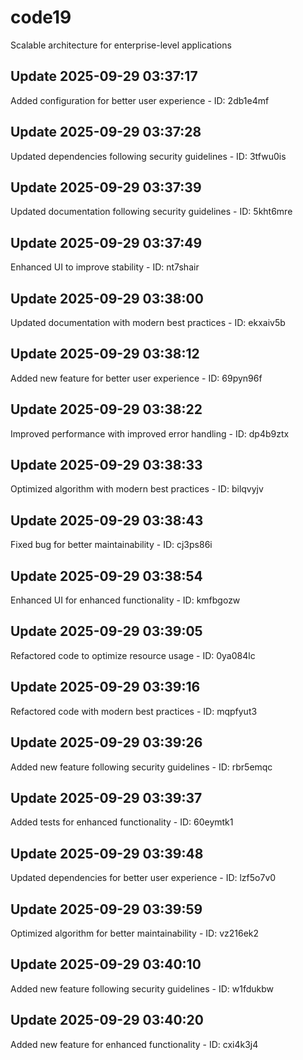 # code19
Scalable architecture for enterprise-level applications

## Update 2025-09-29 03:37:17
Added configuration for better user experience - ID: 2db1e4mf


## Update 2025-09-29 03:37:28
Updated dependencies following security guidelines - ID: 3tfwu0is


## Update 2025-09-29 03:37:39
Updated documentation following security guidelines - ID: 5kht6mre


## Update 2025-09-29 03:37:49
Enhanced UI to improve stability - ID: nt7shair


## Update 2025-09-29 03:38:00
Updated documentation with modern best practices - ID: ekxaiv5b


## Update 2025-09-29 03:38:12
Added new feature for better user experience - ID: 69pyn96f


## Update 2025-09-29 03:38:22
Improved performance with improved error handling - ID: dp4b9ztx


## Update 2025-09-29 03:38:33
Optimized algorithm with modern best practices - ID: bilqvyjv


## Update 2025-09-29 03:38:43
Fixed bug for better maintainability - ID: cj3ps86i


## Update 2025-09-29 03:38:54
Enhanced UI for enhanced functionality - ID: kmfbgozw


## Update 2025-09-29 03:39:05
Refactored code to optimize resource usage - ID: 0ya084lc


## Update 2025-09-29 03:39:16
Refactored code with modern best practices - ID: mqpfyut3


## Update 2025-09-29 03:39:26
Added new feature following security guidelines - ID: rbr5emqc


## Update 2025-09-29 03:39:37
Added tests for enhanced functionality - ID: 60eymtk1


## Update 2025-09-29 03:39:48
Updated dependencies for better user experience - ID: lzf5o7v0


## Update 2025-09-29 03:39:59
Optimized algorithm for better maintainability - ID: vz216ek2


## Update 2025-09-29 03:40:10
Added new feature following security guidelines - ID: w1fdukbw


## Update 2025-09-29 03:40:20
Added new feature for enhanced functionality - ID: cxi4k3j4

